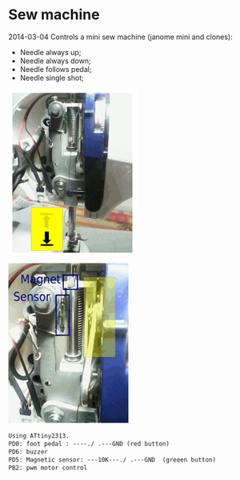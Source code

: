 Sew machine
===========

2014-03-04
Controls a mini sew machine (janome mini and clones): 
- Needle always up;
- Needle always down;
- Needle follows pedal;
- Needle single shot;


![screenShot upDown](docs/anim/upDown/up-down.gif)

![ScreenShot sequence](docs/anim/seq.gif)


```
Using ATtiny2313.
PD0: foot pedal : ----./ .---GND (red button)
PD6: buzzer
PD5: Magnetic sensor: ---10K---./ .---GND  (greeen button)
PB2: pwm motor control

